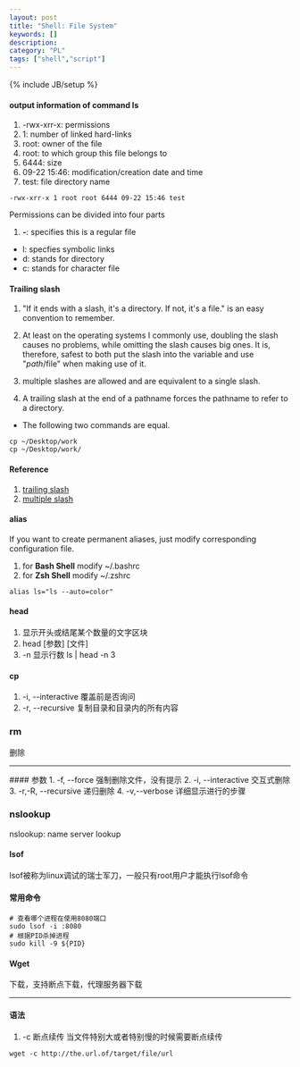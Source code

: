 ```yaml
---
layout: post
title: "Shell: File System"
keywords: []
description: 
category: "PL"
tags: ["shell","script"]
---
```

{% include JB/setup %}

#### output information of command ls
1. -rwx-xrr-x: permissions 
2. 1: number of linked hard-links
3. root: owner of the file
4. root: to which group this file belongs to
5. 6444: size
6. 09-22 15:46: modification/creation date and time
7. test: file directory name

```shell
-rwx-xrr-x 1 root root 6444 09-22 15:46 test
```
Permissions can be divided into four parts
1. **-**: specifies this is a regular file
- l: specfies symbolic links
- d: stands for directory
- c: stands for character file


#### Trailing slash
1. "If it ends with a slash, it's a directory. If not, it's a file." is an easy
   convention to remember.
2. At least on the operating systems I commonly use, doubling the slash causes
   no problems, while omitting the slash causes big ones. It is, therefore,
   safest to both put the slash into the variable and use "$path/$file" when
   making use of it.

3. multiple slashes are allowed and are equivalent to a single slash.

4. A trailing slash at the end of a pathname forces the pathname to refer to a directory.
- The following two commands are equal.

```shell
cp ~/Desktop/work
cp ~/Desktop/work/
```




#### Reference
1. [trailing slash](https://stackoverflow.com/questions/980255/should-a-directory-path-variable-end-with-a-trailing-slash)
2. [multiple slash](https://unix.stackexchange.com/questions/1910/how-does-linux-handle-multiple-consecutive-path-separators-home-username)





#### alias
If you want to create permanent aliases, just modify corresponding configuration file. <br />
1. for **Bash Shell** modify ~/.bashrc
2. for **Zsh Shell**  modify ~/.zshrc

```shell
alias ls="ls --auto=color" 
```
#### head 
1. 显示开头或结尾某个数量的文字区块
2. head [参数]  [文件]
3. -n 显示行数   ls | head -n 3

#### cp 
1. -i, --interactive  覆盖前是否询问
2. -r, --recursive    复制目录和目录内的所有内容

### rm

删除

<hr />
#### 参数
1. -f, --force        强制删除文件，没有提示
2. -i, --interactive  交互式删除
3. -r,-R, --recursive 递归删除
4. -v,--verbose       详细显示进行的步骤





### nslookup

nslookup: name server lookup

#### lsof
lsof被称为linux调试的瑞士军刀，一般只有root用户才能执行lsof命令

#### 常用命令
```shell
# 查看哪个进程在使用8080端口
sudo lsof -i :8080
# 根据PID杀掉进程
sudo kill -9 ${PID}
```
#### Wget
下载，支持断点下载，代理服务器下载
<hr />

#### 语法
1. -c 断点续传 当文件特别大或者特别慢的时候需要断点续传
```shell
wget -c http://the.url.of/target/file/url
```


